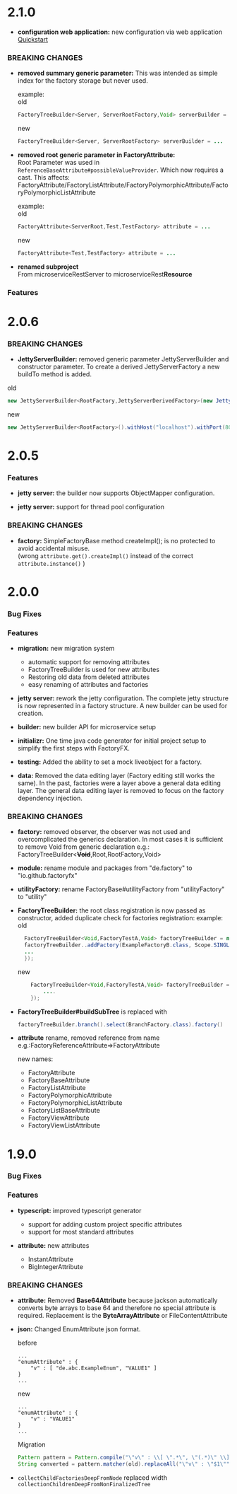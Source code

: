 # 2.1.0

* **configuration web application:** new configuration via web application
  [Quickstart](docu/src/main/java/io/github/factoryfx/docu/configurationwebapp)  



### BREAKING CHANGES

* **removed summary generic parameter:** 
  This was intended as simple index for the factory storage but never used.  
  
  example:  
  old 
  ```java
  FactoryTreeBuilder<Server, ServerRootFactory,Void> serverBuilder = ...
  ```
  new
  ```java
  FactoryTreeBuilder<Server, ServerRootFactory> serverBuilder = ...
  ```
  
* **removed root generic parameter in FactoryAttribute:**  
  Root Parameter was used in ```ReferenceBaseAttribute#possibleValueProvider```. Which now requires a cast.
  This affects: FactoryAttribute/FactoryListAttribute/FactoryPolymorphicAttribute/FactoryPolymorphicListAttribute
  
  example:  
  old 
  ```java
  FactoryAttribute<ServerRoot,Test,TestFactory> attribute = ...
  ```
  new
  ```java
  FactoryAttribute<Test,TestFactory> attribute = ...
  ```

* **renamed subproject**  
  From microserviceRestServer to microserviceRest**Resource**

### Features

# 2.0.6

### BREAKING CHANGES
* **JettyServerBuilder:**
removed generic parameter JettyServerBuilder and constructor parameter. To create a derived JettyServerFactory a new buildTo method is added.

old
```java
new JettyServerBuilder<RootFactory,JettyServerDerivedFactory>(new JettyServerDerivedFactory()).withHost("localhost").withPort(8015).build()
```
new
```java
new JettyServerBuilder<RootFactory>().withHost("localhost").withPort(8015).buildTo(new JettyServerDerivedFactory())
```

# 2.0.5

### Features

* **jetty server:** the builder now supports ObjectMapper configuration.

* **jetty server:** support for thread pool configuration

### BREAKING CHANGES

* **factory:** SimpleFactoryBase method createImpl(); is no protected to avoid accidental misuse.  
 (wrong ```attribute.get().createImpl()``` instead of the correct ``` attribute.instance()``` )

  

# 2.0.0


### Bug Fixes

### Features

* **migration:** new migration system 
  *  automatic support for removing attributes
  *  FactoryTreeBuilder is used for new attributes
  *  Restoring old data from deleted attributes
  *  easy renaming of attributes and factories

* **jetty server:** rework the jetty configuration. The complete jetty structure is now represented in a factory structure. A new builder can be used for creation.
  
* **builder:** new builder API for microservice setup

* **initializr:** One time java code generator for initial project setup to simplify the first steps with FactoryFX.

* **testing:** Added the ability to set a mock liveobject for a factory.

* **data:** Removed the data editing layer (Factory editing still works the same). In the past, factories were a layer above a general data editing layer. The general data editing layer is removed to focus on the factory dependency injection.


### BREAKING CHANGES

* **factory:** removed observer, the observer was not used and overcomplicated the generics declaration. In most cases it is sufficient to remove Void from generic declaration e.g.: FactoryTreeBuilder<**~~Void~~**,Root,RootFactory,Void>

* **module:** rename module and packages from "de.factory" to "io.github.factoryfx"

* **utilityFactory:** rename FactoryBase#utilityFactory from "utilityFactory" to "utility"

* **FactoryTreeBuilder:** the root class registration is now passed as constructor, added duplicate check for factories registration:
  example:
  old
  ```java
    FactoryTreeBuilder<Void,FactoryTestA,Void> factoryTreeBuilder = new FactoryTreeBuilder<>(FactoryTestA.class);
    factoryTreeBuilder..addFactory(ExampleFactoryB.class, Scope.SINGLETON, context -> {
    ...
    });
  ```
  new
  ```java
      FactoryTreeBuilder<Void,FactoryTestA,Void> factoryTreeBuilder = new FactoryTreeBuilder<>(FactoryTestA.class, context -> {
          ....
      });
  ```
* **FactoryTreeBuilder#buildSubTree** is replaced with 
  ```java 
  factoryTreeBuilder.branch().select(BranchFactory.class).factory()
  ```

* **attribute** rename, removed reference from name
  e.g.:FactoryReferenceAttribute=>FactoryAttribute
  
  new names:
  * FactoryAttribute
  * FactoryBaseAttribute
  * FactoryListAttribute
  * FactoryPolymorphicAttribute
  * FactoryPolymorphicListAttribute
  * FactoryListBaseAttribute
  * FactoryViewAttribute
  * FactoryViewListAttribute

# 1.9.0


### Bug Fixes

### Features

* **typescript:** improved typescript generator
  * support for adding custom project specific attributes
  * support for most standard attributes
  
* **attribute:** new attributes
  * InstantAttribute
  * BigIntegerAttribute 

### BREAKING CHANGES

* **attribute:** Removed **Base64Attribute** because jackson automatically converts byte arrays to base 64 and therefore no special attribute is required. 
  Replacement is the **ByteArrayAttribute** or FileContentAttribute
* **json:** Changed EnumAttribute json format. 

  before
  ```
  ...
  "enumAttribute" : {
      "v" : [ "de.abc.ExampleEnum", "VALUE1" ]
  }
  ...
  ```
  new
  ```
  ...
  "enumAttribute" : {
      "v" : "VALUE1"
  }
  ...
  ```
  Migration
  ```java
  Pattern pattern = Pattern.compile("\"v\" : \\[ \".*\", \"(.*)\" \\]");
  String converted = pattern.matcher(old).replaceAll("\"v\" : \"$1\"");    
  ```
  
* ```collectChildFactoriesDeepFromNode``` replaced width ```collectionChildrenDeepFromNonFinalizedTree```
  
